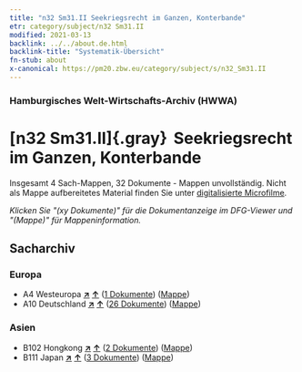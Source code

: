 ```yaml
---
title: "n32 Sm31.II Seekriegsrecht im Ganzen, Konterbande"
etr: category/subject/n32 Sm31.II
modified: 2021-03-13
backlink: ../../about.de.html
backlink-title: "Systematik-Übersicht"
fn-stub: about
x-canonical: https://pm20.zbw.eu/category/subject/s/n32_Sm31.II
---
```


### Hamburgisches Welt-Wirtschafts-Archiv (HWWA)
# [n32 Sm31.II]{.gray}&#8201; Seekriegsrecht im Ganzen, Konterbande&#160; 




Insgesamt 4 Sach-Mappen, 32 Dokumente - Mappen unvollständig.
Nicht als Mappe aufbereitetes Material finden Sie unter [digitalisierte Microfilme](/film/h1_sh.de.html).

_Klicken Sie "(xy Dokumente)" für die Dokumentanzeige im DFG-Viewer und "(Mappe)" für Mappeninformation._

## Sacharchiv




### Europa

- A4 Westeuropa [**&nearr;**](../../../geo/i/140897/about.de.html "Westeuropa (alle Mappen)") [**&uarr;**](../../../geo/about.de.html#A4 "Ländersystematik") (<a href="https://pm20.zbw.eu/dfgview/sh/140897,145607" title="über: Westeuropa : Seekriegsrecht im Ganzen, Konterbande" target="_blank">1 Dokumente</a>) ([Mappe](../../../../folder/sh/1408xx/140897/1456xx/145607/about.de.html))
- A10 Deutschland [**&nearr;**](../../../geo/i/126128/about.de.html "Deutschland (alle Mappen)") [**&uarr;**](../../../geo/about.de.html#A10 "Ländersystematik") (<a href="https://pm20.zbw.eu/dfgview/sh/126128,145607" title="über: Deutschland : Seekriegsrecht im Ganzen, Konterbande" target="_blank">26 Dokumente</a>) ([Mappe](../../../../folder/sh/1261xx/126128/1456xx/145607/about.de.html))

### Asien

- B102 Hongkong [**&nearr;**](../../../geo/i/141268/about.de.html "Hongkong (alle Mappen)") [**&uarr;**](../../../geo/about.de.html#B102 "Ländersystematik") (<a href="https://pm20.zbw.eu/dfgview/sh/141268,145607" title="über: Hongkong : Seekriegsrecht im Ganzen, Konterbande" target="_blank">2 Dokumente</a>) ([Mappe](../../../../folder/sh/1412xx/141268/1456xx/145607/about.de.html))
- B111 Japan [**&nearr;**](../../../geo/i/141272/about.de.html "Japan (alle Mappen)") [**&uarr;**](../../../geo/about.de.html#B111 "Ländersystematik") (<a href="https://pm20.zbw.eu/dfgview/sh/141272,145607" title="über: Japan : Seekriegsrecht im Ganzen, Konterbande" target="_blank">3 Dokumente</a>) ([Mappe](../../../../folder/sh/1412xx/141272/1456xx/145607/about.de.html))


